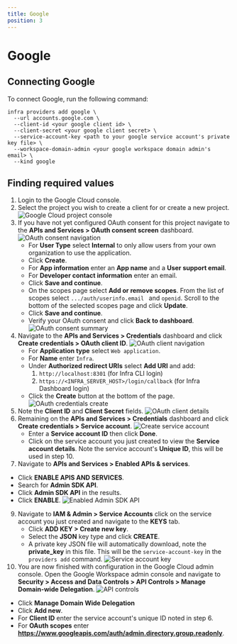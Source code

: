 ```yaml
---
title: Google
position: 3
---
```


# Google

## Connecting Google

To connect Google, run the following command:

```
infra providers add google \
  --url accounts.google.com \
  --client-id <your google client id> \
  --client-secret <your google client secret> \
  --service-account-key <path to your google service account's private key file> \
  --workspace-domain-admin <your google workspace domain admin's email> \
  --kind google
```

## Finding required values

1. Login to the Google Cloud console.
2. Select the project you wish to create a client for or create a new project.
   ![Google Cloud project console](../images/google-setup/connect-users-google-1.png)
3. If you have not yet configured OAuth consent for this project navigate to the **APIs and Services > OAuth consent screen** dashboard.
   ![OAuth consent navigation](../images/google-setup/connect-users-google-2.png)
   - For **User Type** select **Internal** to only allow users from your own organization to use the application.
   - Click **Create**.
   - For **App information** enter an **App name** and a **User support email**.
   - For **Developer contact information** enter an email.
   - Click **Save and continue**.
   - On the scopes page select **Add or remove scopes**. From the list of scopes select `.../auth/userinfo.email ` and `openid`. Scroll to the bottom of the selected scopes page and click **Update**.
   - Click **Save and continue**.
   - Verify your OAuth consent and click **Back to dashboard**.
     ![OAuth consent summary](../images/google-setup/connect-users-google-3.png)
4. Navigate to the **APIs and Services > Credentials** dashboard and click **Create credentials > OAuth client ID**.
   ![OAuth client navigation](../images/google-setup/connect-users-google-4.png)
   - For **Application type** select `Web application`.
   - For **Name** enter `Infra`.
   - Under **Authorized redirect URIs** select **Add URI** and add:
     1. `http://localhost:8301` (for Infra CLI login)
     2. `https://<INFRA_SERVER_HOST>/login/callback` (for Infra Dashboard login)
   - Click the **Create** button at the bottom of the page.
     ![OAuth credentials create](../images/google-setup/connect-users-google-5.png)
5. Note the **Client ID** and **Client Secret** fields.
   ![OAuth client details](../images/google-setup/connect-users-google-6.png)
6. Remaining on the **APIs and Services > Credentials** dashboard and click **Create credentials > Service account**.
   ![Create service account](../images/google-setup/connect-users-google-7.png)
   - Enter a **Service account ID** then click **Done**.
   - Click on the service account you just created to view the **Service account details**. Note the service account's **Unique ID**, this will be used in step 10.
7. Navigate to **APIs and Services > Enabled APIs & services**.

- Click **ENABLE APIS AND SERVICES**.
- Search for **Admin SDK API**.
- Click **Admin SDK API** in the results.
- Click **ENABLE**.
  ![Enabled Admin SDK API](../images/google-setup/connect-users-google-8.png)

9. Navigate to **IAM & Admin > Service Accounts** click on the service account you just created and navigate to the **KEYS** tab.
   - Click **ADD KEY > Create new key**.
   - Select the **JSON** key type and click **CREATE**.
   - A private key JSON file will automatically download, note the **private_key** in this file. This will be the `service-account-key` in the `providers add` command.
     ![Service account key](../images/google-setup/connect-users-google-9.png)
10. You are now finished with configuration in the Google Cloud admin console. Open the Google Workspace admin console and navigate to **Security > Access and Data Controls > API Controls > Manage Domain-wide Delegation**.
    ![API controls](../images/google-setup/connect-users-google-10.png)

- Click **Manage Domain Wide Delegation**
- Click **Add new**.
- For **Client ID** enter the service account's unique ID noted in step 6.
- For **OAuth scopes** enter **https://www.googleapis.com/auth/admin.directory.group.readonly**.
